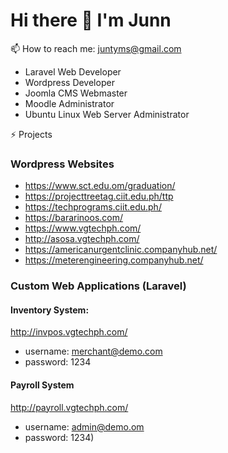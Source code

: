 # Hi there 👋 I'm Junn

📫 How to reach me: juntyms@gmail.com
- Laravel Web Developer
- Wordpress Developer
- Joomla CMS Webmaster
- Moodle Administrator
- Ubuntu Linux Web Server Administrator
  
⚡ Projects
### Wordpress Websites
- https://www.sct.edu.om/graduation/
- https://projecttreetag.ciit.edu.ph/ttp
- https://techprograms.ciit.edu.ph/
- https://bararinoos.com/
- https://www.vgtechph.com/
- http://asosa.vgtechph.com/
- https://americanurgentclinic.companyhub.net/
- https://meterengineering.companyhub.net/


### Custom Web Applications (Laravel)
#### Inventory System:
http://invpos.vgtechph.com/
- username: merchant@demo.com
- password: 1234

#### Payroll System
http://payroll.vgtechph.com/
- username: admin@demo.om
- password: 1234)


<!--
**juntyms/juntyms** is a ✨ _special_ ✨ repository because its `README.md` (this file) appears on your GitHub profile.

Here are some ideas to get you started:

- 🔭 I’m currently working on ...
- 🌱 I’m currently learning ...
- 👯 I’m looking to collaborate on ...
- 🤔 I’m looking for help with ...
- 💬 Ask me about ...
- 📫 How to reach me: ...
- 😄 Pronouns: ...
- ⚡ Fun fact: ...
-->

